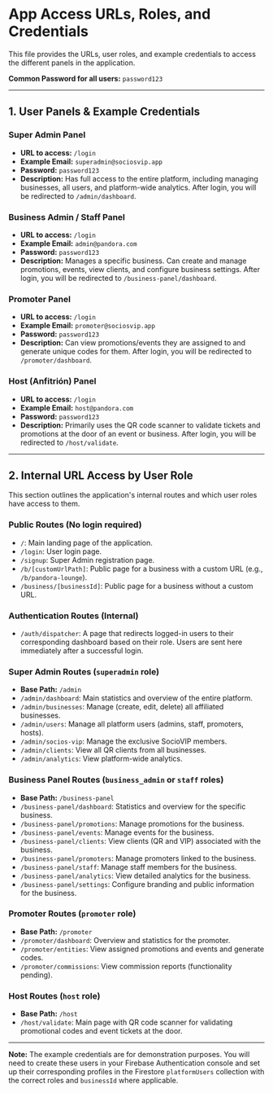 # App Access URLs, Roles, and Credentials

This file provides the URLs, user roles, and example credentials to access the different panels in the application.

**Common Password for all users:** `password123`

---

## 1. User Panels & Example Credentials

### Super Admin Panel
-   **URL to access:** `/login`
-   **Example Email:** `superadmin@sociosvip.app`
-   **Password:** `password123`
-   **Description:** Has full access to the entire platform, including managing businesses, all users, and platform-wide analytics. After login, you will be redirected to `/admin/dashboard`.

### Business Admin / Staff Panel
-   **URL to access:** `/login`
-   **Example Email:** `admin@pandora.com`
-   **Password:** `password123`
-   **Description:** Manages a specific business. Can create and manage promotions, events, view clients, and configure business settings. After login, you will be redirected to `/business-panel/dashboard`.

### Promoter Panel
-   **URL to access:** `/login`
-   **Example Email:** `promoter@sociosvip.app`
-   **Password:** `password123`
-   **Description:** Can view promotions/events they are assigned to and generate unique codes for them. After login, you will be redirected to `/promoter/dashboard`.

### Host (Anfitrión) Panel
-   **URL to access:** `/login`
-   **Example Email:** `host@pandora.com`
-   **Password:** `password123`
-   **Description:** Primarily uses the QR code scanner to validate tickets and promotions at the door of an event or business. After login, you will be redirected to `/host/validate`.

---

## 2. Internal URL Access by User Role

This section outlines the application's internal routes and which user roles have access to them.

### Public Routes (No login required)
-   `/`: Main landing page of the application.
-   `/login`: User login page.
-   `/signup`: Super Admin registration page.
-   `/b/[customUrlPath]`: Public page for a business with a custom URL (e.g., `/b/pandora-lounge`).
-   `/business/[businessId]`: Public page for a business without a custom URL.

### Authentication Routes (Internal)
-   `/auth/dispatcher`: A page that redirects logged-in users to their corresponding dashboard based on their role. Users are sent here immediately after a successful login.

### Super Admin Routes (`superadmin` role)
-   **Base Path:** `/admin`
-   `/admin/dashboard`: Main statistics and overview of the entire platform.
-   `/admin/businesses`: Manage (create, edit, delete) all affiliated businesses.
-   `/admin/users`: Manage all platform users (admins, staff, promoters, hosts).
-   `/admin/socios-vip`: Manage the exclusive SocioVIP members.
-   `/admin/clients`: View all QR clients from all businesses.
-   `/admin/analytics`: View platform-wide analytics.

### Business Panel Routes (`business_admin` or `staff` roles)
-   **Base Path:** `/business-panel`
-   `/business-panel/dashboard`: Statistics and overview for the specific business.
-   `/business-panel/promotions`: Manage promotions for the business.
-   `/business-panel/events`: Manage events for the business.
-   `/business-panel/clients`: View clients (QR and VIP) associated with the business.
-   `/business-panel/promoters`: Manage promoters linked to the business.
-   `/business-panel/staff`: Manage staff members for the business.
-   `/business-panel/analytics`: View detailed analytics for the business.
-   `/business-panel/settings`: Configure branding and public information for the business.

### Promoter Routes (`promoter` role)
-   **Base Path:** `/promoter`
-   `/promoter/dashboard`: Overview and statistics for the promoter.
-   `/promoter/entities`: View assigned promotions and events and generate codes.
-   `/promoter/commissions`: View commission reports (functionality pending).

### Host Routes (`host` role)
-   **Base Path:** `/host`
-   `/host/validate`: Main page with QR code scanner for validating promotional codes and event tickets at the door.

---

**Note:** The example credentials are for demonstration purposes. You will need to create these users in your Firebase Authentication console and set up their corresponding profiles in the Firestore `platformUsers` collection with the correct roles and `businessId` where applicable.